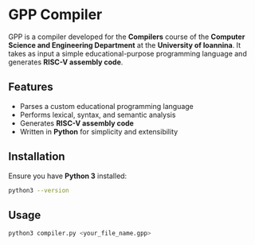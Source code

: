# GPP Compiler

GPP is a compiler developed for the **Compilers** course of the **Computer Science and Engineering Department** at the **University of Ioannina**. It takes as input a simple educational-purpose programming language and generates **RISC-V assembly code**.

## Features

- Parses a custom educational programming language  
- Performs lexical, syntax, and semantic analysis  
- Generates **RISC-V assembly code**  
- Written in **Python** for simplicity and extensibility  

## Installation

Ensure you have **Python 3** installed:

```sh
python3 --version
```

## Usage

```sh
python3 compiler.py <your_file_name.gpp>
```
